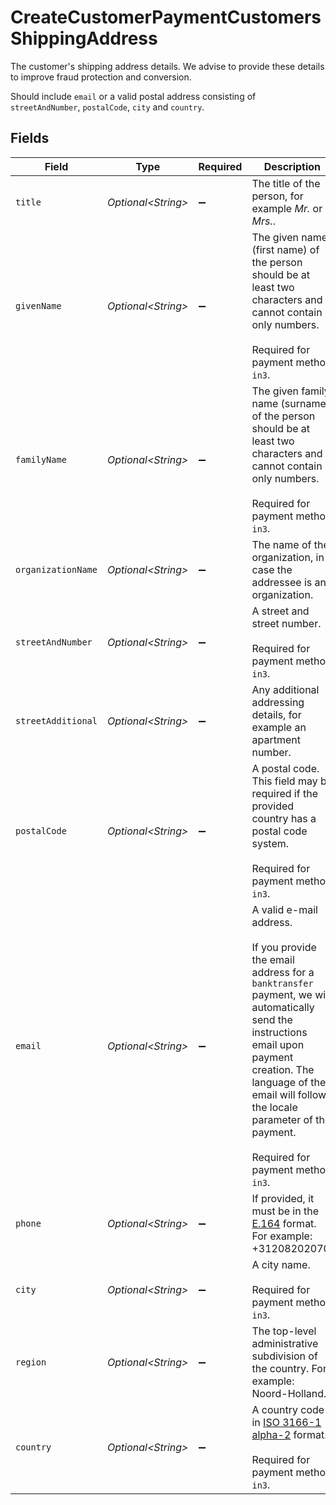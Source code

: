 # CreateCustomerPaymentCustomersShippingAddress

The customer's shipping address details. We advise to provide these details to improve fraud protection and conversion.

Should include `email` or a valid postal address consisting of `streetAndNumber`, `postalCode`, `city` and `country`.


## Fields

| Field                                                                                                                                                                                                                                                                           | Type                                                                                                                                                                                                                                                                            | Required                                                                                                                                                                                                                                                                        | Description                                                                                                                                                                                                                                                                     | Example                                                                                                                                                                                                                                                                         |
| ------------------------------------------------------------------------------------------------------------------------------------------------------------------------------------------------------------------------------------------------------------------------------- | ------------------------------------------------------------------------------------------------------------------------------------------------------------------------------------------------------------------------------------------------------------------------------- | ------------------------------------------------------------------------------------------------------------------------------------------------------------------------------------------------------------------------------------------------------------------------------- | ------------------------------------------------------------------------------------------------------------------------------------------------------------------------------------------------------------------------------------------------------------------------------- | ------------------------------------------------------------------------------------------------------------------------------------------------------------------------------------------------------------------------------------------------------------------------------- |
| `title`                                                                                                                                                                                                                                                                         | *Optional\<String>*                                                                                                                                                                                                                                                             | :heavy_minus_sign:                                                                                                                                                                                                                                                              | The title of the person, for example *Mr.* or *Mrs.*.                                                                                                                                                                                                                           | Mr.                                                                                                                                                                                                                                                                             |
| `givenName`                                                                                                                                                                                                                                                                     | *Optional\<String>*                                                                                                                                                                                                                                                             | :heavy_minus_sign:                                                                                                                                                                                                                                                              | The given name (first name) of the person should be at least two characters and cannot contain only numbers.<br/><br/>Required for payment method `in3`.                                                                                                                        | Piet                                                                                                                                                                                                                                                                            |
| `familyName`                                                                                                                                                                                                                                                                    | *Optional\<String>*                                                                                                                                                                                                                                                             | :heavy_minus_sign:                                                                                                                                                                                                                                                              | The given family name (surname) of the person should be at least two characters and cannot contain only numbers.<br/><br/>Required for payment method `in3`.                                                                                                                    | Mondriaan                                                                                                                                                                                                                                                                       |
| `organizationName`                                                                                                                                                                                                                                                              | *Optional\<String>*                                                                                                                                                                                                                                                             | :heavy_minus_sign:                                                                                                                                                                                                                                                              | The name of the organization, in case the addressee is an organization.                                                                                                                                                                                                         | Mollie B.V.                                                                                                                                                                                                                                                                     |
| `streetAndNumber`                                                                                                                                                                                                                                                               | *Optional\<String>*                                                                                                                                                                                                                                                             | :heavy_minus_sign:                                                                                                                                                                                                                                                              | A street and street number.<br/><br/>Required for payment method `in3`.                                                                                                                                                                                                         | Keizersgracht 126                                                                                                                                                                                                                                                               |
| `streetAdditional`                                                                                                                                                                                                                                                              | *Optional\<String>*                                                                                                                                                                                                                                                             | :heavy_minus_sign:                                                                                                                                                                                                                                                              | Any additional addressing details, for example an apartment number.                                                                                                                                                                                                             | Apt. 1                                                                                                                                                                                                                                                                          |
| `postalCode`                                                                                                                                                                                                                                                                    | *Optional\<String>*                                                                                                                                                                                                                                                             | :heavy_minus_sign:                                                                                                                                                                                                                                                              | A postal code. This field may be required if the provided country has a postal code system.<br/><br/>Required for payment method `in3`.                                                                                                                                         | 1234AB                                                                                                                                                                                                                                                                          |
| `email`                                                                                                                                                                                                                                                                         | *Optional\<String>*                                                                                                                                                                                                                                                             | :heavy_minus_sign:                                                                                                                                                                                                                                                              | A valid e-mail address.<br/><br/>If you provide the email address for a `banktransfer` payment, we will automatically send the instructions email upon payment creation. The language of the email will follow the locale parameter of the payment.<br/><br/>Required for payment method `in3`. | piet@example.org                                                                                                                                                                                                                                                                |
| `phone`                                                                                                                                                                                                                                                                         | *Optional\<String>*                                                                                                                                                                                                                                                             | :heavy_minus_sign:                                                                                                                                                                                                                                                              | If provided, it must be in the [E.164](https://en.wikipedia.org/wiki/E.164) format. For example: +31208202070.                                                                                                                                                                  | 31208202070                                                                                                                                                                                                                                                                     |
| `city`                                                                                                                                                                                                                                                                          | *Optional\<String>*                                                                                                                                                                                                                                                             | :heavy_minus_sign:                                                                                                                                                                                                                                                              | A city name.<br/><br/>Required for payment method `in3`.                                                                                                                                                                                                                        | Amsterdam                                                                                                                                                                                                                                                                       |
| `region`                                                                                                                                                                                                                                                                        | *Optional\<String>*                                                                                                                                                                                                                                                             | :heavy_minus_sign:                                                                                                                                                                                                                                                              | The top-level administrative subdivision of the country. For example: Noord-Holland.                                                                                                                                                                                            | Noord-Holland                                                                                                                                                                                                                                                                   |
| `country`                                                                                                                                                                                                                                                                       | *Optional\<String>*                                                                                                                                                                                                                                                             | :heavy_minus_sign:                                                                                                                                                                                                                                                              | A country code in [ISO 3166-1 alpha-2](https://en.wikipedia.org/wiki/ISO_3166-1_alpha-2) format.<br/><br/>Required for payment method `in3`.                                                                                                                                    | NL                                                                                                                                                                                                                                                                              |